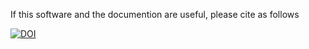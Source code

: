 If this software and the documention are useful, please cite as follows

[![DOI](https://zenodo.org/badge/642212191.svg)](https://zenodo.org/doi/10.5281/zenodo.11518790)

